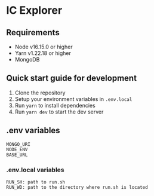 # IC Explorer

## Requirements

- Node v16.15.0 or higher
- Yarn v1.22.18 or higher
- MongoDB
## Quick start guide for development

1. Clone the repository
2. Setup your environment variables in `.env.local`
3. Run `yarn` to install dependencies
4. Run `yarn dev` to start the dev server

## .env variables
```
MONGO_URI
NODE_ENV
BASE_URL
```

### .env.local variables

```
RUN_SH: path to run.sh
RUN_WD: path to the directory where run.sh is located
```